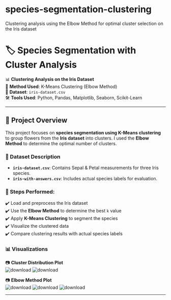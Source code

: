 # species-segmentation-clustering
Clustering analysis using the Elbow Method for optimal cluster selection on the Iris dataset
# 🏷️ Species Segmentation with Cluster Analysis  
📊 **Clustering Analysis on the Iris Dataset**  
📌 **Method Used**: K-Means Clustering (Elbow Method)  
📂 **Dataset**: `iris-dataset.csv`  
🛠️ **Tools Used**: Python, Pandas, Matplotlib, Seaborn, Scikit-Learn

---

## 📌 Project Overview
This project focuses on **species segmentation using K-Means clustering** to group flowers from the **Iris dataset** into clusters. I used the **Elbow Method** to determine the optimal number of clusters.

### 📂 Dataset Description
- **`iris-dataset.csv`**: Contains Sepal & Petal measurements for three Iris species.
- **`iris-with-answers.csv`**: Includes actual species labels for evaluation.

### 🚀 Steps Performed:
✔️ Load and preprocess the Iris dataset  
✔️ Use the **Elbow Method** to determine the best `k` value  
✔️ Apply **K-Means Clustering** to segment the species  
✔️ Visualize the clustered data  
✔️ Compare clustering results with actual species labels  

### 📊 Visualizations
📷 **Cluster Distribution Plot**  
![download](https://github.com/user-attachments/assets/a49a57fd-276d-43ff-a22c-a05a0947c614)
![download](https://github.com/user-attachments/assets/44532c75-e29f-4c68-a3a7-f9e9ce5754b8)


📷 **Elbow Method Plot**  
![download](https://github.com/user-attachments/assets/a9e98f65-3e83-45c4-a0d9-d681ab5bc7ab)
![download](https://github.com/user-attachments/assets/f844d060-0158-4f06-a49c-8eb2e612e5bc)
![download](https://github.com/user-attachments/assets/d611cc7b-8e70-4ed1-8c9e-46a81adf115c)


---
